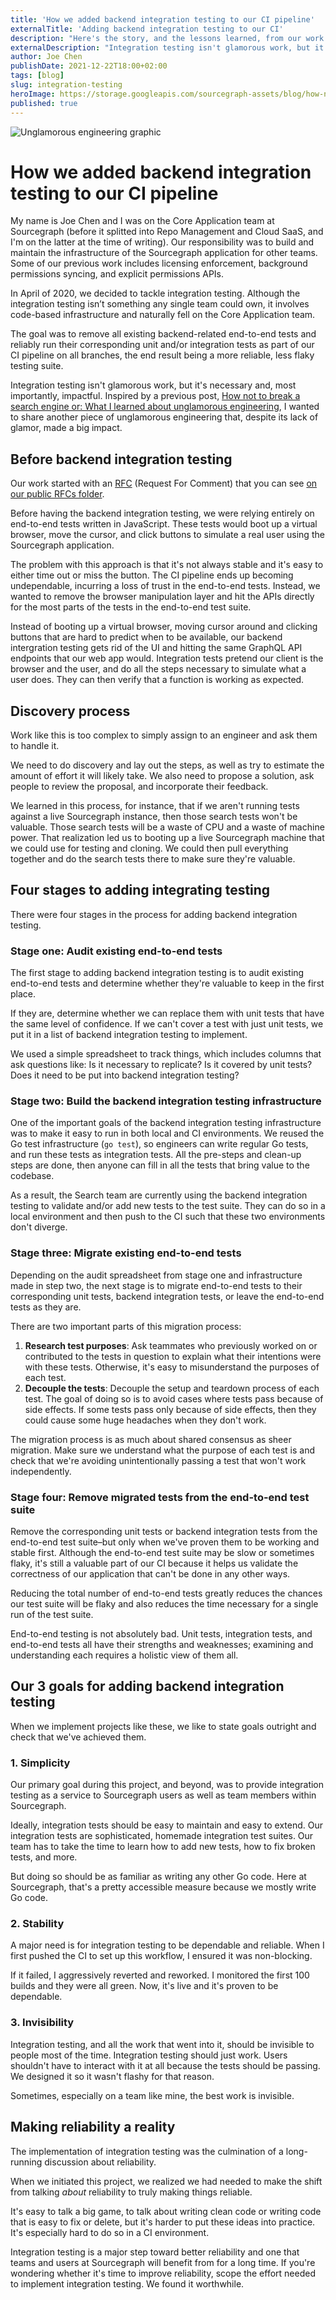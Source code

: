 ```yaml
---
title: 'How we added backend integration testing to our CI pipeline'
externalTitle: 'Adding backend integration testing to our CI'
description: "Here's the story, and the lessons learned, from our work to remove all existing backend-related end-to-end tests and reliably run their corresponding unit and/or integration tests as part of our CI pipeline on all branches."
externalDescription: "Integration testing isn't glamorous work, but it is impactful. Here's a behind-the-scenes look at how we worked toward a more reliable, less flaky testing suite."
author: Joe Chen
publishDate: 2021-12-22T18:00+02:00
tags: [blog]
slug: integration-testing
heroImage: https://storage.googleapis.com/sourcegraph-assets/blog/how-not-to-break-a-search-engine-unglamorous-engineering.jpg
published: true
---
```


![Unglamorous engineering graphic](https://storage.googleapis.com/sourcegraph-assets/blog/how-not-to-break-a-search-engine-unglamorous-engineering.jpg)

# How we added backend integration testing to our CI pipeline

My name is Joe Chen and I was on the Core Application team at Sourcegraph (before it splitted into Repo Management and Cloud SaaS, and I'm on the latter at the time of writing). Our responsibility was to build and maintain the infrastructure of the Sourcegraph application for other teams. Some of our previous work includes licensing enforcement, background permissions syncing, and explicit permissions APIs.

In April of 2020, we decided to tackle integration testing. Although the integration testing isn’t something any single team could own, it involves code-based infrastructure and naturally fell on the Core Application team.

The goal was to remove all existing backend-related end-to-end tests and reliably run their corresponding unit and/or integration tests as part of our CI pipeline on all branches, the end result being a more reliable, less flaky testing suite.

Integration testing isn't glamorous work, but it's necessary and, most importantly, impactful. Inspired by a previous post, [How not to break a search engine or: What I learned about unglamorous engineering](https://about.sourcegraph.com/blog/how-not-to-break-a-search-engine-unglamorous-engineering/), I wanted to share another piece of unglamorous engineering that, despite its lack of glamor, made a big impact.

## Before backend integration testing

Our work started with an [RFC](https://handbook.sourcegraph.com/company-info-and-process/communication/rfcs) (Request For Comment) that you can see [on our public RFCs folder](https://docs.google.com/document/d/1LfCDPZZAkP4gFB0no-0Hb90EqMItnzv3YEb07B7WtrM/edit#heading=h.trqab8y0kufp).

Before having the backend integration testing, we were relying entirely on end-to-end tests written in JavaScript. These tests would boot up a virtual browser, move the cursor, and click buttons to simulate a real user using the Sourcegraph application.

The problem with this approach is that it's not always stable and it's easy to either time out or miss the button. The CI pipeline ends up becoming undependable, incurring a loss of trust in the end-to-end tests. Instead, we wanted to remove the browser manipulation layer and hit the APIs directly for the most parts of the tests in the end-to-end test suite.

Instead of booting up a virtual browser, moving cursor around and clicking buttons that are hard to predict when to be available, our backend intergration testing gets rid of the UI and hitting the same GraphQL API endpoints that our web app would. Integration tests pretend our client is the browser and the user, and do all the steps necessary to simulate what a user does. They can then verify that a function is working as expected.

## Discovery process

Work like this is too complex to simply assign to an engineer and ask them to handle it.

We need to do discovery and lay out the steps, as well as try to estimate the amount of effort it will likely take. We also need to propose a solution, ask people to review the proposal, and incorporate their feedback.

We learned in this process, for instance, that if we aren't running tests against a live Sourcegraph instance, then those search tests won't be valuable. Those search tests will be a waste of CPU and a waste of machine power. That realization led us to booting up a live Sourcegraph machine that we could use for testing and cloning. We could then pull everything together and do the search tests there to make sure they're valuable.

## Four stages to adding integrating testing

There were four stages in the process for adding backend integration testing.

### Stage one: Audit existing end-to-end tests

The first stage to adding backend integration testing is to audit existing end-to-end tests and determine whether they're valuable to keep in the first place.

If they are, determine whether we can replace them with unit tests that have the same level of confidence. If we can't cover a test with just unit tests, we put it in a list of backend integration testing to implement.

We used a simple spreadsheet to track things, which includes columns that ask questions like: Is it necessary to replicate? Is it covered by unit tests? Does it need to be put into backend integration testing?

### Stage two: Build the backend integration testing infrastructure

One of the important goals of the backend integration testing infrastructure was to make it easy to run in both local and CI environments. We reused the Go test infrastructure (`go test`), so engineers can write regular Go tests, and run these tests as integration tests. All the pre-steps and clean-up steps are done, then anyone can fill in all the tests that bring value to the codebase.

As a result, the Search team are currently using the backend integration testing to validate and/or add new tests to the test suite. They can do so in a local environment and then push to the CI such that these two environments don't diverge.

### Stage three: Migrate existing end-to-end tests

Depending on the audit spreadsheet from stage one and infrastructure made in step two, the next stage is to migrate end-to-end tests to their corresponding unit tests, backend integration tests, or leave the end-to-end tests as they are.

There are two important parts of this migration process:

1. **Research test purposes**: Ask teammates who previously worked on or contributed to the tests in question to explain what their intentions were with these tests. Otherwise, it's easy to misunderstand the purposes of each test.
2. **Decouple the tests**: Decouple the setup and teardown process of each test. The goal of doing so is to avoid cases where tests pass because of side effects. If some tests pass only because of side effects, then they could cause some huge headaches when they don't work.

The migration process is as much about shared consensus as sheer migration. Make sure we understand what the purpose of each test is and check that we're avoiding unintentionally passing a test that won't work independently.

### Stage four: Remove migrated tests from the end-to-end test suite

Remove the corresponding unit tests or backend integration tests from the end-to-end test suite–but only when we've proven them to be working and stable first. Although the end-to-end test suite may be slow or sometimes flaky, it's still a valuable part of our CI because it helps us validate the correctness of our application that can't be done in any other ways.

Reducing the total number of end-to-end tests greatly reduces the chances our test suite will be flaky and also reduces the time necessary for a single run of the test suite.

End-to-end testing is not absolutely bad. Unit tests, integration tests, and end-to-end tests all have their strengths and weaknesses; examining and understanding each requires a holistic view of them all.

## Our 3 goals for adding backend integration testing

When we implement projects like these, we like to state goals outright and check that we've achieved them.

### 1. Simplicity

Our primary goal during this project, and beyond, was to provide integration testing as a service to Sourcegraph users as well as team members within Sourcegraph.

Ideally, integration tests should be easy to maintain and easy to extend. Our integration tests are sophisticated, homemade integration test suites. Our team has to take the time to learn how to add new tests, how to fix broken tests, and more.

But doing so should be as familiar as writing any other Go code. Here at Sourcegraph, that's a pretty accessible measure because we mostly write Go code.

### 2. Stability

A major need is for integration testing to be dependable and reliable. When I first pushed the CI to set up this workflow, I ensured it was non-blocking.

If it failed, I aggressively reverted and reworked. I monitored the first 100 builds and they were all green. Now, it's live and it's proven to be dependable.

### 3. Invisibility

Integration testing, and all the work that went into it, should be invisible to people most of the time. Integration testing should just work. Users shouldn't have to interact with it at all because the tests should be passing. We designed it so it wasn't flashy for that reason.

Sometimes, especially on a team like mine, the best work is invisible.

## Making reliability a reality

The implementation of integration testing was the culmination of a long-running discussion about reliability.

When we initiated this project, we realized we had needed to make the shift from talking _about_ reliability to truly making things reliable.

It's easy to talk a big game, to talk about writing clean code or writing code that is easy to fix or delete, but it's harder to put these ideas into practice. It's especially hard to do so in a CI environment.

Integration testing is a major step toward better reliability and one that teams and users at Sourcegraph will benefit from for a long time. If you're wondering whether it's time to improve reliability, scope the effort needed to implement integration testing. We found it worthwhile.
